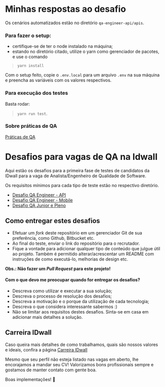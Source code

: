 # Minhas respostas ao desafio
Os cenários automatizados estão no diretório `qa-engineer-api/apis`.

### Para fazer o setup:
 - certifique-se de ter o node instalado na máquina;
 - estando no diretório citado, utilize o yarn como gerenciador de pacotes, e use o comando
 > `yarn install`

Com o setup feito, copie o `.env.local` para um arquivo `.env` na sua máquina e preencha as variáveis com os valores respectivos.

### Para execução dos testes

Basta rodar:
> `yarn run test`.


### Sobre práticas de QA

[Práticas de QA](qa-engineer-api/planning/praticas_qa.md)

# Desafios para vagas de QA na Idwall

Aqui estão os desafios para a primeira fase de testes de candidatos da IDwall para a vaga de Analista/Engenheiro de Qualidade de Software.

Os requisitos mínimos para cada tipo de teste estão no respectivo diretório.

* [Desafio QA Engineer - API](https://github.com/idwall/desafios-qa/tree/master/qa-engineer-api)
* [Desafio QA Engineer - Mobile](https://github.com/idwall/desafios-qa/tree/master/qa-engineer-mobile)
* [Desafio QA Junior e Pleno](https://github.com/idwall/desafios-qa/tree/master/qa-junior-pleno)

## Como entregar estes desafios
* Efetuar um _fork_ deste repositório em um gerenciador Git de sua preferência, como Github, Bitbucket etc.
* Ao final do teste, enviar o link do repositório para o recrutador.
* Fique a vontade para adicionar qualquer tipo de conteúdo que julgue útil ao projeto. Também é permitido alterar/acrescentar um README com instruções de como executá-lo, melhorias de design etc.

**Obs.: Não fazer um _Pull Request_ para este projeto!**

#### Com o que devo me preocupar quando for entregar os desafios?
- Descreva como utilizar e executar a sua solução;
- Descreva o processo de resolução dos desafios;
- Descreva a motivação e o porque da utilização de cada tecnologia;
- Descreva o que considera interessante sabermos :)
- Não se limitar aos requisitos destes desafios. Sinta-se em casa em adicionar mais detalhes a solução.

## Carreira IDwall

Caso queira mais detalhes de como trabalhamos, quais são nossos valores e ideais, confira a página [Carreira IDwall](https://idwall.gupy.io/)

Mesmo que seu perfil não esteja listado nas vagas em aberto, lhe encorajamos a mandar seu CV! Valorizamos bons profissionais sempre e gostamos de manter contato com gente boa.

Boas implementações! 🎉
